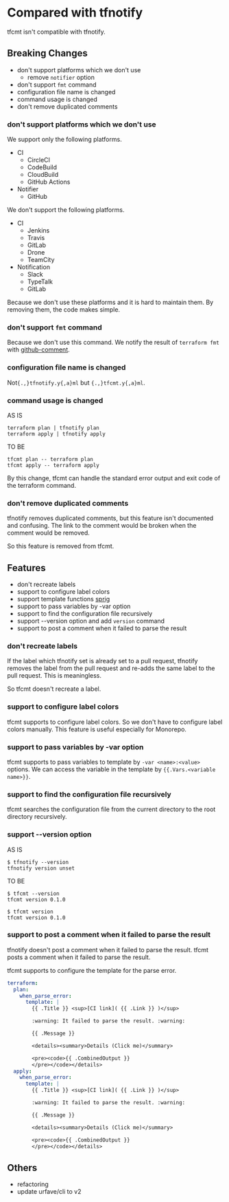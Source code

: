 # Compared with tfnotify

tfcmt isn't compatible with tfnotify.

## Breaking Changes

* don't support platforms which we don't use
  * remove `notifier` option
* don't support `fmt` command
* configuration file name is changed
* command usage is changed
* don't remove duplicated comments

### don't support platforms which we don't use

We support only the following platforms.

* CI
  * CircleCI
  * CodeBuild
  * CloudBuild
  * GitHub Actions
* Notifier
  * GitHub

We don't support the following platforms.

* CI
  * Jenkins
  * Travis
  * GitLab
  * Drone
  * TeamCity
* Notification
  * Slack
  * TypeTalk
  * GitLab

Because we don't use these platforms and it is hard to maintain them.
By removing them, the code makes simple.

### don't support `fmt` command

Because we don't use this command.
We notify the result of `terraform fmt` with [github-comment](https://github.com/suzuki-shunsuke/github-comment).

### configuration file name is changed

Not`{.,}tfnotify.y{,a}ml` but `{.,}tfcmt.y{,a}ml`.

### command usage is changed

AS IS

```
terraform plan | tfnotify plan
terraform apply | tfnotify apply
```

TO BE

```
tfcmt plan -- terraform plan
tfcmt apply -- terraform apply
```

By this change, tfcmt can handle the standard error output and exit code of the terraform command.

### don't remove duplicated comments

tfnotify removes duplicated comments, but this feature isn't documented and confusing.
The link to the comment would be broken when the comment would be removed.

So this feature is removed from tfcmt.

## Features

* don't recreate labels
* support to configure label colors
* support template functions [sprig](http://masterminds.github.io/sprig/)
* support to pass variables by -var option
* support to find the configuration file recursively
* support --version option and add `version` command
* support to post a comment when it failed to parse the result

### don't recreate labels

If the label which tfnotify set is already set to a pull request, tfnotify removes the label from the pull request and re-adds the same label to the pull request.
This is meaningless.

So tfcmt doesn't recreate a label.

### support to configure label colors

tfcmt supports to configure label colors.
So we don't have to configure label colors manually.
This feature is useful especially for Monorepo.

### support to pass variables by -var option

tfcmt supports to pass variables to template by `-var <name>:<value>` options.
We can access the variable in the template by `{{.Vars.<variable name>}}`.

### support to find the configuration file recursively

tfcmt searches the configuration file from the current directory to the root directory recursively.

### support --version option

AS IS

```
$ tfnotify --version
tfnotify version unset
```

TO BE

```
$ tfcmt --version
tfcmt version 0.1.0

$ tfcmt version
tfcmt version 0.1.0
```

### support to post a comment when it failed to parse the result

tfnotify doesn't post a comment when it failed to parse the result.
tfcmt posts a comment when it failed to parse the result.

tfcmt supports to configure the template for the parse error.

```yaml
terraform:
  plan:
    when_parse_error:
      template: |
        {{ .Title }} <sup>[CI link]( {{ .Link }} )</sup>

        :warning: It failed to parse the result. :warning:

        {{ .Message }}

        <details><summary>Details (Click me)</summary>

        <pre><code>{{ .CombinedOutput }}
        </pre></code></details>
  apply:
    when_parse_error:
      template: |
        {{ .Title }} <sup>[CI link]( {{ .Link }} )</sup>

        :warning: It failed to parse the result. :warning:

        {{ .Message }}

        <details><summary>Details (Click me)</summary>

        <pre><code>{{ .CombinedOutput }}
        </pre></code></details>
```


## Others

* refactoring
* update urfave/cli to v2

